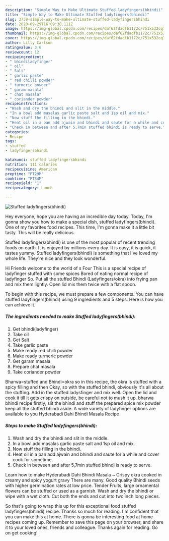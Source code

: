```yaml
---
description: "Simple Way to Make Ultimate Stuffed ladyfingers(bhindi)"
title: "Simple Way to Make Ultimate Stuffed ladyfingers(bhindi)"
slug: 3739-simple-way-to-make-ultimate-stuffed-ladyfingersbhindi
date: 2020-09-29T16:09:38.111Z
image: https://img-global.cpcdn.com/recipes/daf62fdadfb1172c/751x532cq70/stuffed-ladyfingersbhindi-recipe-main-photo.jpg
thumbnail: https://img-global.cpcdn.com/recipes/daf62fdadfb1172c/751x532cq70/stuffed-ladyfingersbhindi-recipe-main-photo.jpg
cover: https://img-global.cpcdn.com/recipes/daf62fdadfb1172c/751x532cq70/stuffed-ladyfingersbhindi-recipe-main-photo.jpg
author: Lilly Carlson
ratingvalue: 3.6
reviewcount: 12
recipeingredient:
- " bhindiladyfinger"
- " oil"
- " Salt"
- " garlic paste"
- " red chilli powder"
- " turmeric powder"
- " garam masala"
- " chat masala"
- " coriander powder"
recipeinstructions:
- "Wash and dry the bhindi and slit in the middle."
- "In a bowl add masalas garlic paste salt and 1sp oil and mix."
- "Now stuff the filling in the bhindi."
- "Heat oil in a pan add ajwain and bhindi and saute for a while and cover cook for sometime."
- "Check in between and after 5,7min stuffed bhindi is ready to serve."
categories:
- Recipe
tags:
- stuffed
- ladyfingersbhindi

katakunci: stuffed ladyfingersbhindi 
nutrition: 111 calories
recipecuisine: American
preptime: "PT29M"
cooktime: "PT34M"
recipeyield: "1"
recipecategory: Lunch

---
```



![Stuffed ladyfingers(bhindi)](https://img-global.cpcdn.com/recipes/daf62fdadfb1172c/751x532cq70/stuffed-ladyfingersbhindi-recipe-main-photo.jpg)

Hey everyone, hope you are having an incredible day today. Today, I'm gonna show you how to make a special dish, stuffed ladyfingers(bhindi). One of my favorites food recipes. This time, I'm gonna make it a little bit tasty. This will be really delicious.

Stuffed ladyfingers(bhindi) is one of the most popular of recent trending foods on earth. It is enjoyed by millions every day. It is easy, it is quick, it tastes yummy. Stuffed ladyfingers(bhindi) is something that I've loved my whole life. They're nice and they look wonderful.

Hi Friends welcome to the world of s Four This is a special recipe of ladyfinger stuffed with some spices Bored of eating normal recipe of ladyfinger So. Put all the stuffed Bhindi (Ladyfingers/okra) into frying pan and mix them lightly. Open lid mix them twice with a flat spoon.


To begin with this recipe, we must prepare a few components. You can have stuffed ladyfingers(bhindi) using 9 ingredients and 5 steps. Here is how you can achieve it.

<!--inarticleads1-->

##### The ingredients needed to make Stuffed ladyfingers(bhindi):

1. Get  bhindi(ladyfinger)
1. Take  oil
1. Get  Salt
1. Take  garlic paste
1. Make ready  red chilli powder
1. Make ready  turmeric powder
1. Get  garam masala
1. Prepare  chat masala
1. Take  coriander powder


Bharwa=stuffed and Bhindi=okra so in this recipe, the okra is stuffed with a spicy filling and then Okay, so with the stuffed bhindi, obviously it&#39;s all about the stuffing. Add in the stuffed ladysfinger and mix well. Open the lid and cook it till it gets crispy on outside, be careful not to mush it up. bharwa bhindi recipe firstly, slit the bhindi and stuff the prepared spice mix powder keep all the stuffed bhindi aside. A wide variety of ladyfinger options are available to you Hyderabadi Dahi Bhindi Masala Recipe 

<!--inarticleads2-->

##### Steps to make Stuffed ladyfingers(bhindi):

1. Wash and dry the bhindi and slit in the middle.
1. In a bowl add masalas garlic paste salt and 1sp oil and mix.
1. Now stuff the filling in the bhindi.
1. Heat oil in a pan add ajwain and bhindi and saute for a while and cover cook for sometime.
1. Check in between and after 5,7min stuffed bhindi is ready to serve.


Learn how to make Hyderabadi Dahi Bhindi Masala ~ Crispy okra cooked in creamy and spicy yogurt gravy There are many. Good quality Bhindi seeds with higher germination rates at low price. Tender Fruits, large ornamental flowers can be stuffed or used as a garnish. Wash and dry the bhindi or wipe with a wet cloth. Cut both the ends and cut into two inch long pieces. 

So that's going to wrap this up for this exceptional food stuffed ladyfingers(bhindi) recipe. Thanks so much for reading. I'm confident that you can make this at home. There is gonna be interesting food at home recipes coming up. Remember to save this page on your browser, and share it to your loved ones, friends and colleague. Thanks again for reading. Go on get cooking!
